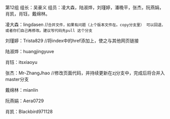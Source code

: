 ﻿第12组
组长：吴豪义
组员：凌大森，陆淑烨，刘瑾婷，潘晚平，张杰，阮燕娟，肖凯，肖钰，戴绵林。

凌大森：lingdasen   //`合并文件，如果有问题（上个版本文件在。copy分支里） 可以回退，或者你们自己再修改。建议写代码先pull 这个分支`

刘瑾婷：Trista829   //将index中的href添加上，使之与其他网页链接

陆淑烨：huangjingyuve

肖钰：itsxiaoyu

张杰：Mr-ZhangJhao //修改页面代码，并持续更新在zj分支中，完成后将合并入master分支

戴绵林：mianlin

阮燕娟：Aera0729

肖凯：Blackbird971128
